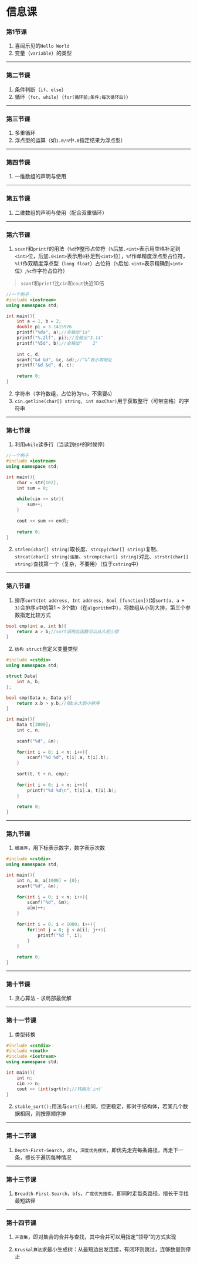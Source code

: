 # 信息课

### 第1节课

1. 喜闻乐见的`Hello World`
2. 变量（`variable`）的类型

------

### 第二节课

1. 条件判断（`if`、`else`）
2. 循环（`for`、`while`）（`for(循环前;条件;每次循环后)`）

------

### 第三节课

1. 多重循环
2. 浮点型的运算（如`1.0/n`中`.0`指定结果为浮点型）

------

### 第四节课

1. 一维数组的声明与使用

------

### 第五节课

1. 二维数组的声明与使用（配合双重循环）

------

### 第六节课

1. `scanf`和`printf`的用法（`%d`作整形占位符（`%`后加`.<int>`表示用空格补足到`<int>`位，后加`.0<int>`表示用`0`补足到`<int>`位），`%f`作单精度浮点型占位符，`%lf`作双精度浮点型（`long float`）占位符（`%`后加`.<int>`表示精确到`<int>`位）,`%c`作字符占位符）
> `scanf`和`printf`比`cin`和`cout`快近10倍

```c++
//一个例子
#include <iostream>
using namespace std;

int main(){
	int a = 1, b = 2;
	double pi = 3.1415926
	printf("%da", a);//会输出"1a"
	printf("%.2lf", pi);//会输出"3.14"
	printf("%5d", b);//会输出"    2"
	
	int c, d;
	scanf("&d &d", &c, &d);//“&”表示取地址
	printf("&d &d", d, c);
	
	return 0;
}
```

2. 字符串（字符数组，占位符为`%s`，不需要`&`）
3. `cin.getline(char[] string, int maxChar)`用于获取整行（可带空格）的字符串

------

### 第七节课

1. 利用`while`读多行（当读到`EOF`的时候停）

```c++
//一个例子
#include <iostream>
using namespace std;

int main(){
	char = str[102];
	int sum = 0;
	
	while(cin >> str){
		sum++;
	}
	
	cout << sum << endl;
	
	return 0;
}
```

2. `strlen(char[] string)`取长度、`strcpy(char[] string)`复制、`strcat(char[] string)连接`、`strcmp(char[] string)`对比、`strstr(char[] string)`查找第一个（复杂，不要用）（位于`cstring`中）

------

### 第八节课

1. 排序`sort(Int address, Int address, Bool [function])`(如`sort(a, a + 3)`会排序`a`中的第1 ~ 3个数)（在`algorithm`中），将数组从小到大排，第三个参数指定比较方式

```c++
bool cmp(int a, int b){
	return a > b;//sort调用此函数可以从大到小排
}
```

2. `结构 struct`自定义变量类型

```c++
#include <cstdio>
using namespace std;

struct Data{
	int a, b;
};

bool cmp(Data x, Data y){
	return x.b > y.b;//按b从大到小排序
}

int main(){
	Data t[3000];
	int c, n;
	
	scanf("%d", &n);
	
	for(int i = 0; i < n; i++){
		scanf("%d %d", t[i].a, t[i].b);
	}
	
	sort(t, t + n, cmp);
	
	for(int i = 0; i < n; i++){
		printf("%d %d\n", t[i].a, t[i].b);
	}
	
	return 0;
}
```

------

### 第九节课

1. `桶排序`，用下标表示数字，数字表示次数

```c++
#include <cstdio>
using namespace std;

int main(){
	int n, m, a[1000] = {0};
	scanf("%d", &n);
	
	for(int i = 0; i < n; i++){
		scanf("%d", &m);
		a[m]++;
	}
	
	for(int i = 0; i < 1000; i++){
		for(int j = 0; j < a[i]; j++){
			printf("%d ", i);
		}
	}
	
	return 0;
}
```

------

### 第十节课

1. 贪心算法 - 求局部最优解

------

### 第十一节课

1. 类型转换

```c++
#include <cstdio>
#include <cmath>
#include <iostream>
using namespace std;

int main(){
	int n;
	cin >> n;
	cout << (int)sqrt(n);//转换为`int`
}
```

2. `stable_sort();`用法与`sort();`相同，但更稳定，即对于结构体，若某几个数据相同，则按原顺序排

------

### 第十二节课

1. `Depth-First-Search`，`dfs`，`深度优先搜索`，即优先走完每条路径，再走下一条，擅长于遍历每种情况

------

### 第十三节课

1. `Breadth-First-Search`，`bfs`，`广度优先搜索`，即同时走每条路径，擅长于寻找最短路径

------

### 第十四节课

1. `并查集`，即对集合的合并与查找，其中合并可以用指定“领导”的方式实现

2. `Kruskal算法`求最小生成树：从最短边出发连接，有闭环则跳过，连够数量则停止
